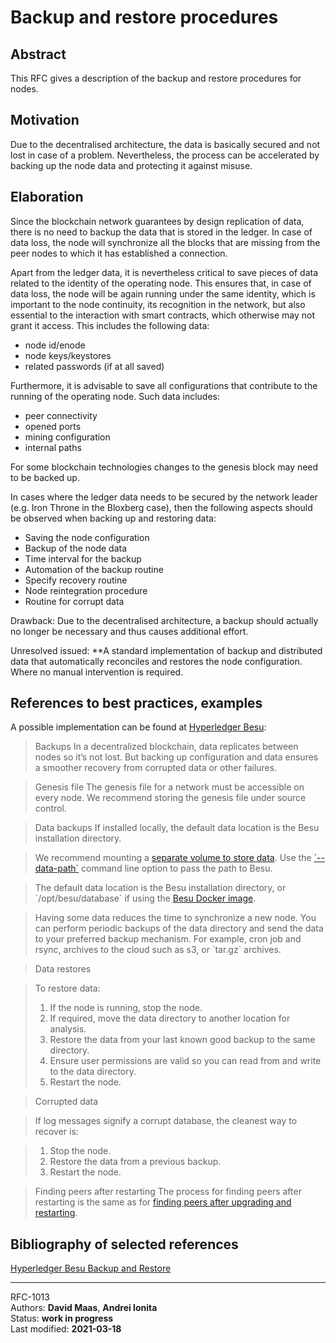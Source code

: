 # Backup and restore procedures

## Abstract
This RFC gives a description of the backup and restore procedures for nodes.

## Motivation
Due to the decentralised architecture, the data is basically secured and not lost in case of a problem. Nevertheless, the process can be accelerated by backing up the node data and protecting it against misuse.

## Elaboration
Since the blockchain network guarantees by design replication of data, there is no need to backup the data that is stored in the ledger. In case of data loss, the node will synchronize all the blocks that are missing from the peer nodes to which it has established a connection.

Apart from the ledger data, it is nevertheless critical to save pieces of data related to the identity of the operating node. This ensures that, in case of data loss, the node will be again running under the same identity, which is important to the node continuity, its recognition in the network, but also essential to the interaction with smart contracts, which otherwise may not grant it access. This includes the following data:

* node id/enode
* node keys/keystores
* related passwords (if at all saved)

Furthermore, it is advisable to save all configurations that contribute to the running of the operating node. Such data includes:

* peer connectivity
* opened ports
* mining configuration
* internal paths

For some blockchain technologies changes to the genesis block may need to be backed up.

In cases where the ledger data needs to be secured by the network leader (e.g. Iron Throne in the Bloxberg case), then the following aspects should be observed when backing up and restoring data:

* Saving the node configuration
* Backup of the node data
* Time interval for the backup
* Automation of the backup routine
* Specify recovery routine
* Node reintegration procedure
* Routine for corrupt data

Drawback: Due to the decentralised architecture, a backup should actually no longer be necessary and thus causes additional effort.

Unresolved issued: **A standard implementation of backup and distributed data that automatically reconciles and restores the node configuration. Where no manual intervention is required.

## References to best practices, examples
A possible implementation can be found at [Hyperledger Besu](https://besu.hyperledger.org/en/stable/HowTo/Backup/Backup/): 

>Backups
In a decentralized blockchain, data replicates between nodes so it’s not lost. But backing up configuration and data ensures a smoother recovery from corrupted data or other failures.

>Genesis file
The genesis file for a network must be accessible on every node. We recommend storing the genesis file under source control.

>Data backups
If installed locally, the default data location is the Besu installation directory.

>We recommend mounting a [separate volume to store data](https://besu.hyperledger.org/en/stable/HowTo/Get-Started/Installation-Options/Run-Docker-Image/#starting-besu). Use the [\`--data-path\`](https://besu.hyperledger.org/en/stable/Reference/CLI/CLI-Syntax/#data-path) command line option to pass the path to Besu.


>The default data location is the Besu installation directory, or \`/opt/besu/database\` if using the [Besu Docker image](https://besu.hyperledger.org/en/stable/HowTo/Get-Started/Installation-Options/Run-Docker-Image/).
 
>Having some data reduces the time to synchronize a new node. You can perform periodic backups of the data directory and send the data to your preferred backup mechanism. For example, cron job and rsync, archives to the cloud such as s3, or \`tar.gz\` archives.

>Data restores

>To restore data:
>1. If the node is running, stop the node.
>2. If required, move the data directory to another location for analysis.
>3. Restore the data from your last known good backup to the same directory.
>4. Ensure user permissions are valid so you can read from and write to the data directory.
>5. Restart the node.

>Corrupted data

>If log messages signify a corrupt database, the cleanest way to recover is:

>1. Stop the node.
>2. Restore the data from a previous backup.
>3. Restart the node.

>Finding peers after restarting
The process for finding peers after restarting is the same as for [finding peers after upgrading and restarting](https://besu.hyperledger.org/en/stable/HowTo/Upgrade/Upgrade-Node/#finding-peers-on-restarting).


## Bibliography of selected references
[Hyperledger Besu Backup and Restore](https://besu.hyperledger.org/en/stable/HowTo/Backup/Backup/)

----

RFC-1013    
Authors: **David Maas**, **Andrei Ionita**   
Status:  **work in progress**    
Last modified: **2021-03-18**